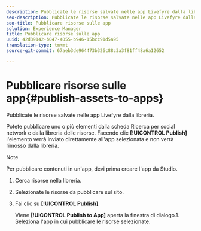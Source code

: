 ```yaml
---
description: Pubblicate le risorse salvate nelle app Livefyre dalla libreria.
seo-description: Pubblicate le risorse salvate nelle app Livefyre dalla libreria.
seo-title: Pubblicare risorse sulle app
solution: Experience Manager
title: Pubblicare risorse sulle app
uuid: 42d39142-b047-4055-b946-15bcc91d5a95
translation-type: tm+mt
source-git-commit: 67aeb3de964473b326c88c3a3f81ff48a6a12652

---
```



# Pubblicare risorse sulle app{#publish-assets-to-apps}

Pubblicate le risorse salvate nelle app Livefyre dalla libreria.

Potete pubblicare uno o più elementi dalla scheda Ricerca per social network e dalla libreria delle risorse. Facendo clic **[!UICONTROL Publish]** l'elemento verrà inviato direttamente all'app selezionata e non verrà rimosso dalla libreria.

>[!NOTE]
>
>Per pubblicare contenuti in un'app, devi prima creare l'app da Studio.

1. Cerca risorse nella libreria.
1. Selezionate le risorse da pubblicare sul sito.
1. Fai clic su **[!UICONTROL Publish]**.

   Viene **[!UICONTROL Publish to App]** aperta la finestra di dialogo.1. Seleziona l'app in cui pubblicare le risorse selezionate.
